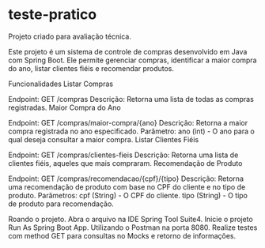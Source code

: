 # teste-pratico
Projeto criado para avaliação técnica.

Este projeto é um sistema de controle de compras desenvolvido em Java com Spring Boot. Ele permite gerenciar compras, identificar a maior compra do ano, listar clientes fiéis e recomendar produtos.

Funcionalidades
Listar Compras

Endpoint: GET /compras
Descrição: Retorna uma lista de todas as compras registradas.
Maior Compra do Ano

Endpoint: GET /compras/maior-compra/{ano}
Descrição: Retorna a maior compra registrada no ano especificado.
Parâmetro: ano (int) - O ano para o qual deseja consultar a maior compra.
Listar Clientes Fiéis

Endpoint: GET /compras/clientes-fieis
Descrição: Retorna uma lista de clientes fiéis, aqueles que mais compraram.
Recomendação de Produto

Endpoint: GET /compras/recomendacao/{cpf}/{tipo}
Descrição: Retorna uma recomendação de produto com base no CPF do cliente e no tipo de produto.
Parâmetros:
cpf (String) - O CPF do cliente.
tipo (String) - O tipo de produto para recomendação.

Roando o projeto.
Abra o arquivo na IDE Spring Tool Suite4.
Inicie o projeto Run As Spring Boot App.
Utilizando o Postman na porta 8080.
Realize testes com method GET para consultas no Mocks e retorno de informações.
